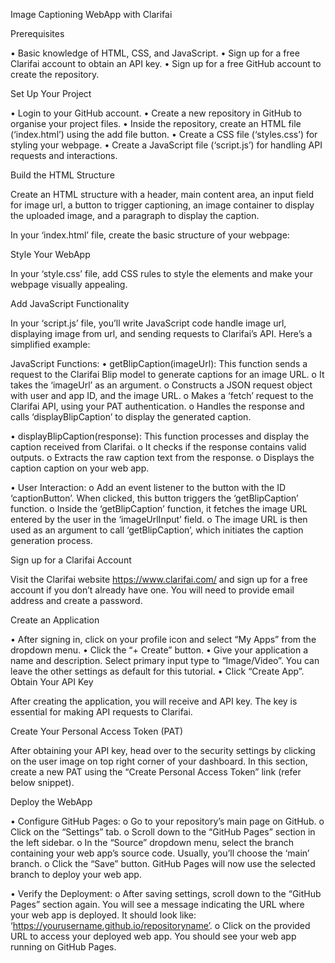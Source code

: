 Image Captioning WebApp with Clarifai

Prerequisites

•	Basic knowledge of HTML, CSS, and JavaScript.
•	Sign up for a free Clarifai account to obtain an API key.
•	Sign up for a free GitHub account to create the repository.

Set Up Your Project

•	Login to your GitHub account.
•	Create a new repository in GitHub to organise your project files.
•	Inside the repository, create an HTML file (‘index.html’) using the add file button.
•	Create a CSS file (‘styles.css’) for styling your webpage.
•	Create a JavaScript file (‘script.js’) for handling API requests and interactions.

Build the HTML Structure

Create an HTML structure with a header, main content area, an input field for image url, a button to trigger captioning, an image container to display the uploaded image, and a paragraph to display the caption.

In your ‘index.html’ file, create the basic structure of your webpage:



Style Your WebApp

In your ‘style.css’ file, add CSS rules to style the elements and make your webpage visually appealing.

Add JavaScript Functionality

In your ‘script.js’ file, you’ll write JavaScript code handle image url, displaying image from url, and sending requests to Clarifai’s API. Here’s a simplified example:

JavaScript Functions:
•	getBlipCaption(imageUrl): This function sends a request to the Clarifai Blip model to generate captions for an image URL.
o	It takes the ‘imageUrl’ as an argument.
o	Constructs a JSON request object with user and app ID, and the image URL.
o	Makes a ‘fetch’ request to the Clarifai API, using your PAT authentication.
o	Handles the response and calls ‘displayBlipCaption’ to display the generated caption.


•	displayBlipCaption(response): This function processes and display the caption received from Clarifai.
o	It checks if the response contains valid outputs.
o	Extracts the raw caption text from the response.
o	Displays the caption caption on your web app.


•	User Interaction: 
o	Add an event listener to the button with the ID ‘captionButton’. When clicked, this button triggers the ‘getBlipCaption’ function.
o	Inside the ‘getBlipCaption’ function, it fetches the image URL entered by the user in the ‘imageUrlInput’ field.
o	The image URL is then used as an argument to call ‘getBlipCaption’, which initiates the caption generation process.

Sign up for a Clarifai Account

Visit the Clarifai website https://www.clarifai.com/ and sign up for a free account if you don’t already have one. You will need to provide email address and create a password.

Create an Application

•	After signing in, click on your profile icon and select “My Apps” from the dropdown menu.
•	Click the “+ Create” button.
•	Give your application a name and description. Select primary input type to “Image/Video”. You can leave the other settings as default for this tutorial.
•	Click “Create App”.
Obtain Your API Key

After creating the application, you will receive and API key. The key is essential for making API requests to Clarifai.

Create Your Personal Access Token (PAT)

After obtaining your API key, head over to the security settings by clicking on the user image on top right corner of your dashboard. In this section, create a new PAT using the “Create Personal Access Token” link (refer below snippet).

Deploy the WebApp

•	Configure GitHub Pages:
o	Go to your repository’s main page on GitHub.
o	Click on the “Settings” tab.
o	Scroll down to the “GitHub Pages” section in the left sidebar.
o	In the “Source” dropdown menu, select the branch containing your web app’s source code. Usually, you’ll choose the ‘main’ branch.
o	Click the “Save” button. GitHub Pages will now use the selected branch to deploy your web app.

•	Verify the Deployment:
o	After saving settings, scroll down to the “GitHub Pages” section again. You will see a message indicating the URL where your web app is deployed. It should look like: ‘https://yourusername.github.io/repositoryname’.
o	Click on the provided URL to access your deployed web app. You should see your web app running on GitHub Pages.



